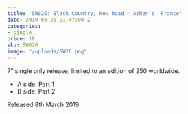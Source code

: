 ```yaml
---
title: 'SW026: Black Country, New Road – Athen’s, France'
date: 2019-06-26 21:47:00 Z
categories:
- single
price: 10
sku: SW026
image: "/uploads/SW26.png"
---
```


7″ single only release, limited to an edition of 250 worldwide.

* A side: Part 1
* B side: Part 2

Released 8th March 2019